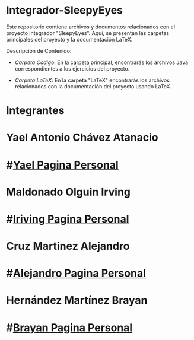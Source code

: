 # Integrador-SleepyEyes
Este repositorio contiene archivos y documentos relacionados con el proyecto integrador "SleepyEyes". Aquí, se presentan las carpetas principales del proyecto y la documentación LaTeX.

Descripción de Contenido:

- *Carpeta Codigo*: En la carpeta principal, encontrarás los archivos Java correspondientes a los ejercicios del proyecto.
  
- *Carpeta LaTeX*: En la carpeta "LaTeX" encontrarás los archivos relacionados con la documentación del proyecto usando LaTeX.

# Integrantes 

# Yael Antonio Chávez Atanacio

# #[Yael Pagina Personal](https://yaellch.github.io/)

# Maldonado Olguin Irving 

# #[Iriving Pagina Personal](https://github.com/ignaciomal)

# Cruz Martinez Alejandro

# #[Alejandro Pagina Personal](https://alejandrocruzmartinez.github.io/)

# Hernández Martínez Brayan

# #[Brayan Pagina Personal](https://brianherna.github.io/)